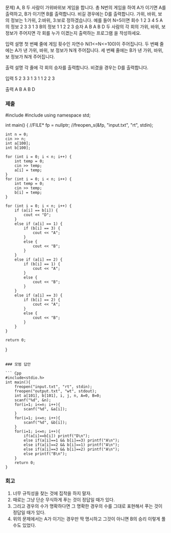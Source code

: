 문제)
A, B 두 사람이 가위바위보 게임을 합니다. 총 N번의 게임을 하여 A가 이기면 A를 출력하고,
B가 이기면 B를 출력합니다. 비길 경우에는 D를 출력합니다.
가위, 바위, 보의 정보는 1:가위, 2:바위, 3:보로 정하겠습니다.
예를 들어 N=5이면
회수 1 2 3 4 5
A의 정보 2 3 3 1 3
B의 정보 1 1 2 2 3
승자 A B A B D
두 사람의 각 회의 가위, 바위, 보 정보가 주어지면 각 회를 누가 이겼는지 출력하는 프로그램
을 작성하세요.

입력 설명
첫 번째 줄에 게임 횟수인 자연수 N(1<=N<=100)이 주어집니다.
두 번째 줄에는 A가 낸 가위, 바위, 보 정보가 N개 주어집니다.
세 번째 줄에는 B가 낸 가위, 바위, 보 정보가 N개 주어집니다.

출력 설명
각 줄에 각 회의 승자를 출력합니다. 비겼을 경우는 D를 출력합니다.

입력
5
2 3 3 1 3
1 1 2 2 3

출력
A
B
A
B
D

### 제출
#include <iostream>
#include <vector>
using namespace std;

int main()
{
	//FILE* fp = nullptr;
	//freopen_s(&fp, "input.txt", "rt", stdin);
	
	int n = 0;
	cin >> n;
	int a[100];
	int b[100];

	for (int i = 0; i < n; i++) {
		int temp = 0;
		cin >> temp;
		a[i] = temp;
	}
	for (int i = 0; i < n; i++) {
		int temp = 0;
		cin >> temp;
		b[i] = temp;
	}

	for (int i = 0; i < n; i++) {
		if (a[i] == b[i]) {
			cout << "D";
		}
		else if (a[i] == 1) {
			if (b[i] == 3) {
				cout << "A";
			}
			else {
				cout << "B";
			}
		}
		else if (a[i] == 2) {
			if (b[i] == 1) {
				cout << "A";
			}
			else {
				cout << "B";
			}
		}
		else if (a[i] == 3) {
			if (b[i] == 2) {
				cout << "A";
			}
			else {
				cout << "B";
			}
		}
	}
	
	return 0;
}
```

### 모범 답안

``` Cpp
#include<stdio.h>
int main(){
	freopen("input.txt", "rt", stdin);
	freopen("output.txt", "wt", stdout);
	int a[101], b[101], i, j, n, A=0, B=0;
	scanf("%d", &n);
	for(i=1; i<=n; i++){
		scanf("%d", &a[i]);
	}
	for(i=1; i<=n; i++){
		scanf("%d", &b[i]);
	}
	for(i=1; i<=n; i++){
		if(a[i]==b[i]) printf("D\n");
		else if(a[i]==1 && b[i]==3) printf("A\n");
		else if(a[i]==2 && b[i]==1) printf("A\n");
		else if(a[i]==3 && b[i]==2) printf("A\n");
		else printf("B\n");
	}
	return 0;
}
```

### 회고

1. 너무 규칙성을 찾는 것에 집착을 하지 말자.
2. 때로는 그냥 단순 무식하게 푸는 것이 정답일 때가 있다.
3. 그리고 경우의 수가 명확하다면 그 명확한 경우의 수를 그대로 표현해서 푸는 것이 정답일 때가 있다.
4. 위의 문제에서는 A가 이기는 경우만 딱 명시하고 그것이 아니면 B의 승리 이렇게 풀 수도 있었다.